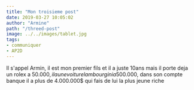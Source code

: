 ```yaml
---
title: "Mon troisieme post"
date: 2019-03-27 10:05:02
author: "Armine"
path: "/threed-post"
image: ../../images/tablet.jpg
tags: 
- communiquer
- AP2D
---
```

Il s'appel Armin, il est mon premier fils et il a juste 10ans mais il porte deja un rolex a 50.000$,
il a une voiture lambourgini a 500.000$, dans son compte banque il a plus de 4.000.000$ qui fais de lui
la plus jeune riche  